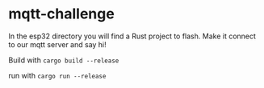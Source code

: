 # mqtt-challenge

In the esp32 directory you will find a Rust project to flash. Make it connect to our mqtt server and say hi!

Build with `cargo build --release`

run with `cargo run --release`
